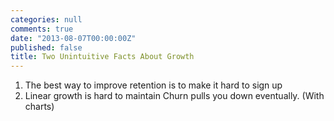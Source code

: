 ```yaml
---
categories: null
comments: true
date: "2013-08-07T00:00:00Z"
published: false
title: Two Unintuitive Facts About Growth
---
```


1. The best way to improve retention is to make it hard to sign up
2. Linear growth is hard to maintain
Churn pulls you down eventually. (With charts)
